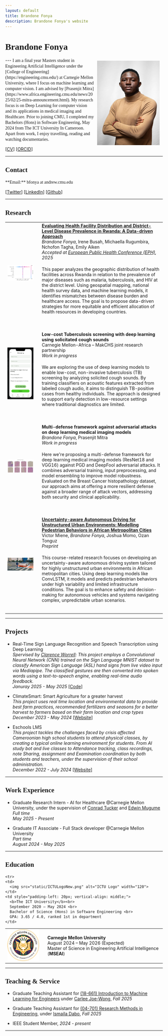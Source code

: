 ```yaml
---
layout: default
title: Brandone Fonya
description: Brandone Fonya's website
---
```


# <span style="font-family:'Candara Light';"> Brandone Fonya </span>
<img src="/static/profile.jpg" alt="Brandone" style="width: 200px; height: 270px; float: right; margin: 10px"/>
---

<span style="font-family:'Candara Light';">
I am a final year Masters student in Engineering Artificial Intelligence under the [College of Engineering](https://engineering.cmu.edu/) at Carnegie Mellon University, where I focus on machine learning and computer vision. I am advised by [Prasenjit Mitra](https://www.africa.engineering.cmu.edu/news/2025/02/25-mitra-announcement.html). My research focus is on Deep Learning for computer vision and its applications in medical imaging and Healthcare.
</span>

<span style="font-family:'Candara Light';">
Prior to joining CMU, I completed my Bachelors (Hons) in Software Engineering, May 2024 from The ICT University In Cameroon. 
</span>


<span style="font-family:'Candara Light';">
Apart from work, I enjoy travelling, reading and watching documentaries.
</span>

\[[CV](/static/brandone-cv-march2025.pdf)\]  \[[ORCID](https://orcid.org/0009-0004-5793-9323)\]

---

## <span style="font-family:'Candara Light';">Contact</span>

<span style="font-family:'Candara Light';">
**Email:** bfonya at andrew.cmu.edu
</span>

\[[Twitter](https://twitter.com/princebrandone)\] \[[LinkedIn](https://www.linkedin.com/in/brandone-fonya-217654240/)\] \[[Github](https://github.com/fonyabrandone)\]  

---

## <span style="font-family:'Candara Light';">Research</span>

<table>
  <tr>
    <td><img src="static/output-shap.png" alt="AI in Healthcare Image" width="120"></td>
    <td style="padding-left: 20px;">
      <b><a href="https://drive.google.com/file/d/1S-NYIZbBHkzcAabAO3HTMByy7EejmolS/view" target="_blank">
      Evaluating Health Facility Distribution and District-Level Disease Prevalence in Rwanda: A Data-driven Approach</a></b><br>
      <i>Brandone Fonya</i>, Irene Busah, Michaella Rugumbira, Nchofon Tagha, Emily Aiken<br>
      <i>Accepted at <a href="https://ephconference.eu/" target="_blank">European Public Health Conference (EPH)</a>, 2025</i>
      <p style='margin-top: 20px; margin-bottom: 30px;'>This paper analyzes the geographic distribution of health facilities across Rwanda in relation to the prevalence of major diseases such as malaria, tuberculosis, and HIV at the district level. Using geospatial mapping, national health survey data, and machine learning models, it identifies mismatches between disease burden and healthcare access. The goal is to propose data-driven strategies for more equitable and efficient allocation of health resources in developing countries.</p>
    </td>
  </tr>

  <tr><td colspan="2" style="padding: 10px;"></td></tr>

  <tr>
    <td><img src="static/tb-screening.png" alt="Tubercolusis Screening research Image" width="900"></td>
    <td style="padding-left: 20px;">
      <b>Low-cost Tuberculosis screening with deep learning using solicitated cough sounds</b><br>
      Carnegie Mellon-Africa – MakCHS joint research partnership<br>
      <i>Work in progress</i>
      <p style='margin-top: 20px; margin-bottom: 30px;'>We are exploring the use of deep learning models to enable low-cost, non-invasive tuberculosis (TB) screening by analyzing solicited cough sounds. By training classifiers on acoustic features extracted from labeled cough audio, it aims to distinguish TB-positive cases from healthy individuals. The approach is designed to support early detection in low-resource settings where traditional diagnostics are limited.</p>
    </td>
  </tr>

  <tr><td colspan="2" style="padding: 10px;"></td></tr>

  <tr>
    <td><img src="static/adversarial.png" alt="Adversarial Attack Image" width="120"></td>
    <td style="padding-left: 20px;">
      <b>Multi-defense framework against adversarial attacks on deep learning medical imaging models</b><br>
      <i>Brandone Fonya</i>, Prasenjit Mitra<br>
      <i>Work in progress</i> 
      <p style='margin-top: 20px; margin-bottom: 30px;'>Here we're proposing a multi-defense framework for deep learning medical imaging models (ResNet18 and VGG16) against PGD and DeepFool adversarial attacks. It combines adversarial training, input preprocessing, and model ensembling to improve model robustness.  Evaluated on the Breast Cancer histopathology dataset, our approach aims at offering a more resilient defense against a broader range of attack vectors, addressing both security and clinical applicability. </p>
    </td>
  </tr>

  <tr><td colspan="2" style="padding: 10px;"></td></tr>

  <tr>
    <td><img src="static/pedestrian-modelling.webp" alt="Uncertainty-aware Autonomous Driving Image" width="120"></td>
    <td style="padding-left: 20px;">
      <b><a href="https://drive.google.com/file/d/1wT99_8svqf21GBSp--bEycTQ9OksaFJ3/view" target="_blank">
      Uncertainty-aware Autonomous Driving for Unstructured Urban Environments: Modelling Pedestrian Behaviors in African Metropolitan Cities</a></b><br>
      Victor Miene, <i>Brandone Fonya</i>, Joshua Momo, Ozan Tonguz<br>
      <i>Preprint</i>
       <p style='margin-top: 20px; margin-bottom: 30px;'>This course-related research focuses on developing an uncertainty-aware autonomous driving system tailored for highly unstructured urban environments in African metropolitan cities. Using deep learning models like ConvLSTM, it models and predicts pedestrian behaviors under high variability and limited infrastructure conditions. The goal is to enhance safety and decision-making for autonomous vehicles and systems navigating complex, unpredictable urban scenarios. </p>
    </td>
  </tr>
</table>

---

## <span style="font-family:'Candara Light'; margin-top: 20px;">Projects</span>
- Real-Time Sign Language Recognition and Speech Transcription using Deep Learning <br>
  *Spervised by [Clarence Worrell](https://insights.sei.cmu.edu/authors/clarence-worrell/): This project employs a Convolutional Neural Network (CNN) trained on the Sign Language MNIST dataset to classify American Sign Language (ASL) hand signs from live video input via Mediapipe. The classified gestures are then converted into spoken words using a text-to-speech engine, enabling real-time audio feedback.* <br>
  *Januray 2025 - May 2025* [[Code]](https://github.com/FonyaBrandone/Sign-language-project-deep-learning)


- ClimateSmart: Smart Agriculture for a greater harvest <br>
  *This project uses real time location and environmental data to provide best farm practices, recommended fertilizers and seasons for a better harvest to farmers based on their farm location and crop types* <br>
  *December 2023 - May 2024* [[Website]](https://climatesmart.000webhostapp.com/)


- Eschools LMS <br>
  *This project tackles the challenges faced by crisis affected Cameroonian high school students to attend physical classes, by creating a typical online learning environment for students. From AI study bot and live classes to Attendance tracking, class recordings, note Sharing, assignment and Examination coordination by both students and teachers, under the supervision of their school administration.* <br>
  *December 2022 - July 2024* [[Website]](https://eschools.netlify.app/)

---


## <span style="font-family:'Candara Light';"> Work Experience</span>

<!-- <span style="font-family:'Candara Light';"> -->
- Graduate Research Intern - AI for Healthcare @Carnegie Mellon University, under the supervision of [Conrad Tucker](https://engineering.cmu.edu/directory/bios/tucker-conrad.html) and [Edwin Mugume](https://scholars.cmu.edu/6761-edwin-mugume/publications) <br>
 *Full time* <br>
 *May 2025 - Present*

- Graduate IT Associate - Full Stack developer @Carnegie Mellon University <br>
 *Part time* <br>
 *August 2024 - May 2025*

<!-- </span> -->

 ---

## <span style="font-family:'Candara Light';">Education</span>
<!-- <span style="font-family:'Candara Light';"> -->

<table>
  <tr>
    <td>
      <img src="static/cmu.png" alt="CMU Logo" width="120">
    </td>
    <td style="padding-left: 20px; vertical-align: middle;">
      <b>Carnegie Mellon University</b><br>
      August 2024 – May 2026 (Expected)<br>
      Master of Science in Engineering Artificial Intelligence (<b>MSEAI</b>)<br>
    </td>
  </tr>

    <tr>
    <td>
      <img src="static/ICTULogoNew.png" alt="ICTU Logo" width="120">
    </td>
    <td style="padding-left: 20px; vertical-align: middle;">
      <b>The ICT University</b><br>
      September 2020 – May 2024 <br>
      Bachelor of Science (Hons) in Software Engineering <br>
      GPA: 3.65 / 4.0, ranked 1st in department
    </td>
  </tr>
</table>



<!-- </span> -->

 ---

## <span style="font-family:'Candara Light';"> Teaching & Service </span>
<!-- <span style="font-family:'Candara Light';"> -->
- Graduate Teaching Assistant for [(18-661) Introduction to Machine Learning for Engineers](https://courses.ece.cmu.edu/18661) under [Carlee Joe-Wong](https://www.ece.cmu.edu/directory/bios/joe-wong-carlee.html), *Fall 2025*

- Graduate Teaching Assistant for [(04-701) Research Methods in Engineering](https://www.africa.engineering.cmu.edu/academics/courses/04-701.html), under [Ismaila Dabo](https://mse.engineering.cmu.edu/directory/bios/dabo-ismaila.html), *Fall 2025* <br>

- IEEE Student Member, *2024 - present*
<!-- </span> -->

---






